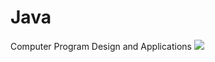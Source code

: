 # Java
Computer Program Design and Applications
![](https://upload.wikimedia.org/wikipedia/commons/1/10/Gaussian_Plume.png)

